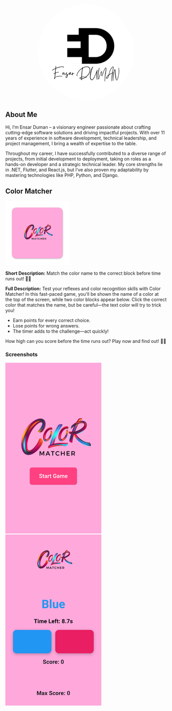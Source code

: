 <div style="text-align: center;">
    <img src="assets/logo.png" alt="Ensar Duman Logo" width="300" style="border-radius: 50%; background-color: white;">
</div>

## About Me

Hi, I’m Ensar Duman – a visionary engineer passionate about crafting cutting-edge software solutions and driving impactful projects. With over 11 years of experience in software development, technical leadership, and project management, I bring a wealth of expertise to the table.

Throughout my career, I have successfully contributed to a diverse range of projects, from initial development to deployment, taking on roles as a hands-on developer and a strategic technical leader. My core strengths lie in .NET, Flutter, and React.js, but I’ve also proven my adaptability by mastering technologies like PHP, Python, and Django.

## Color Matcher

<img src="assets/color_matcher/logo.png" alt="Color Matcher Logo" width="200">

**Short Description:** Match the color name to the correct block before time runs out! 🎨✨

**Full Description:** Test your reflexes and color recognition skills with Color Matcher! In this fast-paced game, you'll be shown the name of a color at the top of the screen, while two color blocks appear below. Click the correct color that matches the name, but be careful—the text color will try to trick you!

- Earn points for every correct choice.
- Lose points for wrong answers.
- The timer adds to the challenge—act quickly!

How high can you score before the time runs out? Play now and find out! 🎨✨

### Screenshots

<img src="assets/color_matcher/ss1.png" alt="Color Matcher Launch" width="300">
<img src="assets/color_matcher/ss2.png" alt="Color Matcher Game Play" width="300">
